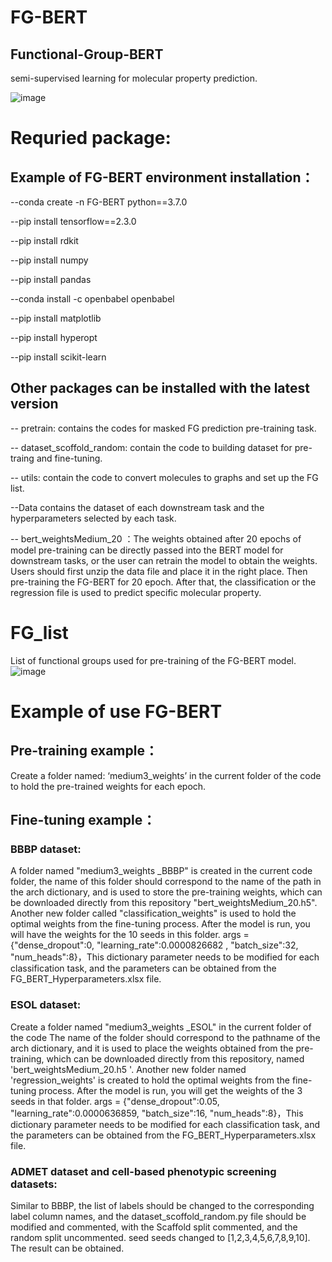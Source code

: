 # FG-BERT
## Functional-Group-BERT
semi-supervised learning for molecular property prediction.

![image](https://github.com/idrugLab/FG-BERT/blob/main/FG-BERT.png)

# Requried package: 

## Example of FG-BERT environment installation：
--conda create -n FG-BERT python==3.7.0

--pip install tensorflow==2.3.0

--pip install rdkit

--pip install numpy

--pip install pandas

--conda install -c openbabel openbabel

--pip install matplotlib

--pip install hyperopt

--pip install scikit-learn

## Other packages can be installed with the latest version

-- pretrain: contains the codes for masked FG prediction pre-training task.

-- dataset_scoffold_random: contain the code to building dataset for pre-traing and fine-tuning.

-- utils: contain the code to convert molecules to graphs and set up the FG list.

--Data contains the dataset of each downstream task and the hyperparameters selected by each task.

-- bert_weightsMedium_20 ：The weights obtained after 20 epochs of model pre-training can be directly passed into the BERT model for downstream tasks, or the user can retrain the model to obtain the weights.
Users should first unzip the data file and place it in the right place. Then pre-training the FG-BERT for 20 epoch. After that, the classification or the regression file is used to predict specific molecular property.

# FG_list
List of functional groups used for pre-training of the FG-BERT model.
![image](https://github.com/idrugLab/FG-BERT/blob/main/fg_list.png)

# Example of use FG-BERT
## Pre-training example：
Create a folder named: ‘medium3_weights’ in the current folder of the code to hold the pre-trained weights for each epoch.


## Fine-tuning example：

### BBBP dataset:

A folder named "medium3_weights _BBBP" is created in the current code folder, the name of this folder should correspond to the name of the path in the arch dictionary, and is used to store the pre-training weights, which can be downloaded directly from this repository "bert_weightsMedium_20.h5". Another new folder called "classification_weights" is used to hold the optimal weights from the fine-tuning process.
After the model is run, you will have the weights for the 10 seeds in this folder. args = {"dense_dropout":0, "learning_rate":0.0000826682 , "batch_size":32, "num_heads":8}，This dictionary parameter needs to be modified for each classification task, and the parameters can be obtained from the FG_BERT_Hyperparameters.xlsx file.


### ESOL dataset:

Create a folder named "medium3_weights _ESOL" in the current folder of the code The name of the folder should correspond to the pathname of the arch dictionary, and it is used to place the weights obtained from the pre-training, which can be downloaded directly from this repository, named 'bert_weightsMedium_20.h5 '. Another new folder named 'regression_weights' is created to hold the optimal weights from the fine-tuning process. After the model is run, you will get the weights of the 3 seeds in that folder. args = {"dense_dropout":0.05, "learning_rate":0.0000636859, "batch_size":16, "num_heads":8}，This dictionary parameter needs to be modified for each classification task, and the parameters can be obtained from the FG_BERT_Hyperparameters.xlsx file.


### ADMET dataset and cell-based phenotypic screening datasets:

Similar to BBBP, the list of labels should be changed to the corresponding label column names, and the dataset_scoffold_random.py file should be modified and commented, with the Scaffold split commented, and the random split uncommented. seed seeds changed to [1,2,3,4,5,6,7,8,9,10]. The result can be obtained.










